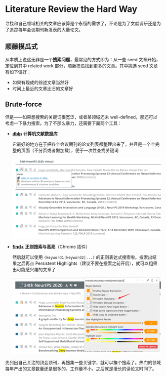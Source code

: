 # Literature Review the Hard Way

寻找和自己领域相关的文章应该算是个永恒的需求了，不论是为了文献调研还是为了追踪每年会议期刊新发表的大量论文。

## 顺藤摸瓜式

从本质上说这无非是一个**搜索问题**，最常见的方式即为：从一些 seed 文章开始，定位到其中 related work 部分，顺藤摸瓜找到更多的文章。其中挑选 seed 文章有如下偏好：

- 如果有现成的综述文章当然好
- 时间上最近的文章比旧的文章好

## Brute-force

但是——如果想搜索的关键词很宽泛，或者某领域还未 well-defined，那还可以考虑一下暴力搜索。为了不那么暴力，还需要下面两个工具：

- [**dblp**](https://dblp.uni-trier.de/) **计算机文献数据库**

  它最好的地方在于把各个会议期刊的论文列表都整理出来了，并且是一个个完整的页面（不分页或者懒加载），便于一次性查找关键词

  <img src="./imgs/review/nips.png" alt="dblp" class="border">

- [**find+**](https://chrome.google.com/webstore/detail/find%20-regex-find-in-page/fddffkdncgkkdjobemgbpojjeffmmofb?hl=en) **正则搜索与高亮**（Chrome 插件）
  
  然后就可以使用 `(keyword1|keyword2|...)` 的正则表达式搜索啦。搜索出结果之后再点 Persistent Highlights（建议不要在搜索之前开启），就可以粗筛出可能感兴趣的文章了

  <img src="./imgs/review/find+.png" alt="find+" class="border">

先列出自己关注的顶会顶刊，再搜集一些关键字，就可以挨个搜索了。热门的领域每年产出的文章数量还是很多的，工作量不小，之后就是漫长的读论文时间了。
